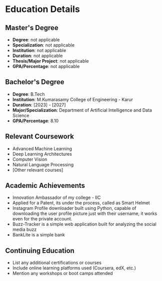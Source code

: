 # Education Details

## Master's Degree
- **Degree**: not applicable
- **Specialization**: not applicable
- **Institution**: not applicable
- **Duration**: not applicable
- **Thesis/Major Project**: not applicable
- **GPA/Percentage**: not applicable

## Bachelor's Degree
- **Degree**: B.Tech
- **Institution**: M.Kumarasamy College of Engineering - Karur
- **Duration**: [2023] - [2027]
- **Major/Specialization**: Department of Artificial Intelligence and Data Science
- **GPA/Percentage**: 8.10

## Relevant Coursework
- Advanced Machine Learning
- Deep Learning Architectures
- Computer Vision
- Natural Language Processing
- [Other relevant courses]

## Academic Achievements
- Innovation Ambassador of my college - IIC
- Applied for a Patent, its under the process, called as Smart Helmet
- Instagram Profile downloader built using Python, capable of downloading the user profile picture just with their username, it works even for the private account.
- Buzz-Tracker is a simple web application built for analyzing the social media buzz
- BankLite is a simple bank

## Continuing Education
- List any additional certifications or courses
- Include online learning platforms used (Coursera, edX, etc.)
- Mention any workshops or boot camps attended
